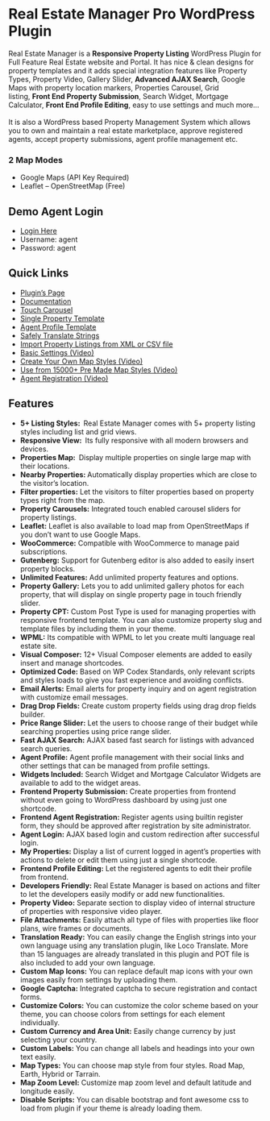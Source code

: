 # Real Estate Manager Pro WordPress Plugin
<p>Real Estate Manager is a&nbsp;<strong>Responsive Property Listing</strong>&nbsp;WordPress Plugin for Full Feature Real Estate website and Portal. It has nice &amp; clean designs for property templates and it adds special integration features like Property Types, Property Video, Gallery Slider,&nbsp;<strong>Advanced AJAX Search</strong>, Google Maps with property location markers, Properties Carousel, Grid listing,&nbsp;<strong>Front End Property Submission</strong>, Search Widget, Mortgage Calculator,&nbsp;<strong>Front End Profile Editing</strong>, easy to use settings and much more&hellip;&nbsp;<br /><br />It is also a WordPress based Property Management System which allows you to own and maintain a real estate marketplace, approve registered agents, accept property submissions, agent profile management etc.&nbsp;</p>
<h3 id="item-description__2-map-modes">2 Map Modes</h3>
<ul>
<li>Google Maps (API Key Required)</li>
<li>Leaflet &ndash; OpenStreetMap (Free)</li>
</ul>
<h2 id="item-description__demo-agent-login">Demo Agent Login</h2>
<ul>
<li><a href="http://rem.webcodingplace.com/my-properties/" rel="nofollow">Login Here</a></li>
<li>Username: agent</li>
<li>Password: agent</li>
</ul>
<h2 id="item-description__quick-links">Quick Links</h2>
<ul>
<li><a href="https://webcodingplace.com/real-estate-manager-wordpress-plugin/" rel="nofollow">Plugin&rsquo;s Page</a></li>
<li><a href="https://kb.webcodingplace.com/real-estate-manager/" rel="nofollow">Documentation</a></li>
<li><a href="http://rem.webcodingplace.com/property-carousel/" rel="nofollow">Touch Carousel</a></li>
<li><a href="http://rem.webcodingplace.com/property/meadow-mension/" rel="nofollow">Single Property Template</a></li>
<li><a href="http://rem.webcodingplace.com/author/agent02/" rel="nofollow">Agent Profile Template</a></li>
<li><a href="https://webcodingplace.com/string-translation-in-real-estate-manager/" rel="nofollow">Safely Translate Strings</a></li>
<li><a href="https://webcodingplace.com/import-property-listings-from-xml-and-csv/" rel="nofollow">Import Property Listings from XML or CSV file</a></li>
<li><a href="https://youtu.be/MeEoNVUGnaI" rel="nofollow">Basic Settings (Video)</a></li>
<li><a href="https://youtu.be/DKUcG_h9APQ" rel="nofollow">Create Your Own Map Styles (Video)</a></li>
<li><a href="https://youtu.be/zIZAP9wrrps" rel="nofollow">Use from 15000+ Pre Made Map Styles (Video)</a></li>
<li><a href="https://www.youtube.com/watch?v=7wP2W1DZYEU&amp;t=9s" rel="nofollow">Agent Registration (Video)</a></li>
</ul>
<h2 id="item-description__features">Features</h2>
<ul>
<li><strong>5+ Listing Styles:&nbsp;&nbsp;</strong>Real Estate Manager comes with 5+ property listing styles including list and grid views.</li>
<li><strong>Responsive View:&nbsp;&nbsp;</strong>Its fully responsive with all modern browsers and devices.</li>
<li><strong>Properties Map:&nbsp;&nbsp;</strong>Display multiple properties on single large map with their locations.</li>
<li><strong>Nearby Properties:&nbsp;</strong>Automatically display properties which are close to the visitor&rsquo;s location.</li>
<li><strong>Filter properties:</strong>&nbsp;Let the visitors to filter properties based on property types right from the map.</li>
<li><strong>Property Carousels:</strong>&nbsp;Integrated touch enabled carousel sliders for property listings.</li>
<li><strong>Leaflet:</strong>&nbsp;Leaflet is also available to load map from OpenStreetMaps if you don&rsquo;t want to use Google Maps.</li>
<li><strong>WooCommerce:</strong>&nbsp;Compatible with WooCommerce to manage paid subscriptions.</li>
<li><strong>Gutenberg:</strong>&nbsp;Support for Gutenberg editor is also added to easily insert property blocks.</li>
<li><strong>Unlimited Features:</strong>&nbsp;Add unlimited property features and options.</li>
<li><strong>Property Gallery:</strong>&nbsp;Lets you to add unlimited gallery photos for each property, that will display on single property page in touch friendly slider.</li>
<li><strong>Property CPT:</strong>&nbsp;Custom Post Type is used for managing properties with responsive frontend template. You can also customize property slug and template files by including them in your theme.</li>
<li><strong>WPML:</strong>&nbsp;Its compatible with WPML to let you create multi language real estate site.</li>
<li><strong>Visual Composer:</strong>&nbsp;12+ Visual Composer elements are added to easily insert and manage shortcodes.</li>
<li><strong>Optimized Code:</strong>&nbsp;Based on WP Codex Standards, only relevant scripts and styles loads to give you fast experience and avoiding conflicts.</li>
<li><strong>Email Alerts:</strong>&nbsp;Email alerts for property inquiry and on agent registration with customize email messages.</li>
<li><strong>Drag Drop Fields:</strong>&nbsp;Create custom property fields using drag drop fields builder.</li>
<li><strong>Price Range Slider:</strong>&nbsp;Let the users to choose range of their budget while searching properties using price range slider.</li>
<li><strong>Fast AJAX Search:</strong>&nbsp;AJAX based fast search for listings with advanced search queries.</li>
<li><strong>Agent Profile:</strong>&nbsp;Agent profile management with their social links and other settings that can be managed from profile settings.</li>
<li><strong>Widgets Included:</strong>&nbsp;Search Widget and Mortgage Calculator Widgets are available to add to the widget areas.</li>
<li><strong>Frontend Property Submission:</strong>&nbsp;Create properties from frontend without even going to WordPress dashboard by using just one shortcode.</li>
<li><strong>Frontend Agent Registration:</strong>&nbsp;Register agents using builtin register form, they should be approved after registration by site administrator.</li>
<li><strong>Agent Login:</strong>&nbsp;AJAX based login and custom redirection after successful login.</li>
<li><strong>My Properties:</strong>&nbsp;Display a list of current logged in agent&rsquo;s properties with actions to delete or edit them using just a single shortcode.</li>
<li><strong>Frontend Profile Editing:</strong>&nbsp;Let the registered agents to edit their profile from frontend.</li>
<li><strong>Developers Friendly:</strong>&nbsp;Real Estate Manager is based on actions and filter to let the developers easily modify or add new functionalities.</li>
<li><strong>Property Video:</strong>&nbsp;Separate section to display video of internal structure of properties with responsive video player.</li>
<li><strong>File Attachments:</strong>&nbsp;Easily attach all type of files with properties like floor plans, wire frames or documents.</li>
<li><strong>Translation Ready:</strong>&nbsp;You can easily change the English strings into your own language using any translation plugin, like Loco Translate. More than 15 languages are already translated in this plugin and POT file is also included to add your own language.</li>
<li><strong>Custom Map Icons:</strong>&nbsp;You can replace default map icons with your own images easily from settings by uploading them.</li>
<li><strong>Google Captcha:</strong>&nbsp;Integrated captcha to secure registration and contact forms.</li>
<li><strong>Customize Colors:</strong>&nbsp;You can customize the color scheme based on your theme, you can choose colors from settings for each element individually.</li>
<li><strong>Custom Currency and Area Unit:</strong>&nbsp;Easily change currency by just selecting your country.</li>
<li><strong>Custom Labels:</strong>&nbsp;You can change all labels and headings into your own text easily.</li>
<li><strong>Map Types:</strong>&nbsp;You can choose map style from four styles. Road Map, Earth, Hybrid or Tarrain.</li>
<li><strong>Map Zoom Level:</strong>&nbsp;Customize map zoom level and default latitude and longitude easily.</li>
<li><strong>Disable Scripts:</strong>&nbsp;You can disable bootstrap and font awesome css to load from plugin if your theme is already loading them.</li>
</ul>
